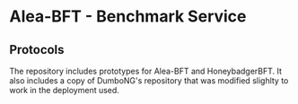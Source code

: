 # Alea-BFT - Benchmark Service

## Protocols

The repository includes prototypes for Alea-BFT and HoneybadgerBFT. It also includes a copy of DumboNG's repository that was modified slighlty to work in the deployment used.
